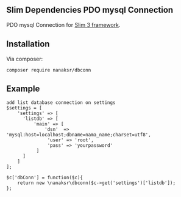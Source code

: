 ## Slim Dependencies PDO mysql Connection
PDO mysql Connection for [Slim 3 framework](http://www.slimframework.com/).

## Installation
Via composer:
```
composer require nanaksr/dbconn
```
## Example
```
add list database connection on settings
$settings = [
    'settings' => [
      'listdb' => [
          'main' => [
              'dsn'  => 'mysql:host=localhost;dbname=nama_name;charset=utf8',
               'user' => 'root',
               'pass' => 'yourpassword'
           ]
      ]
    ]
];

$c['dbConn'] = function($c){  
    return new \nanaksr\dbconn($c->get('settings')['listdb']);
};


